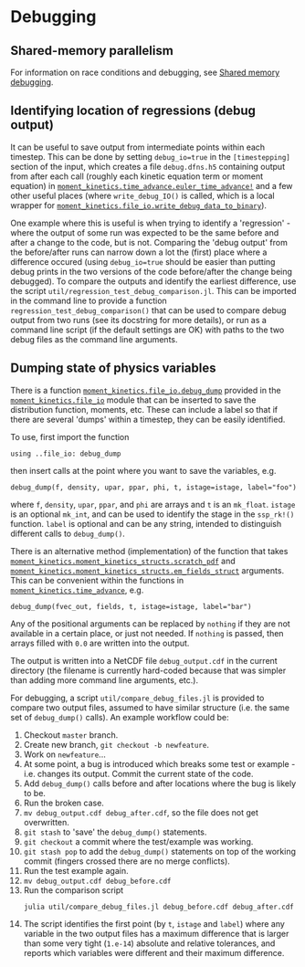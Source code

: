 # Debugging


## Shared-memory parallelism

For information on race conditions and debugging, see [Shared memory debugging](@ref).


## Identifying location of regressions (debug output)

It can be useful to save output from intermediate points within each timestep.
This can be done by setting `debug_io=true` in the `[timestepping]` section of
the input, which creates a file `debug.dfns.h5` containing output from after
each call (roughly each kinetic equation term or moment equation) in
[`moment_kinetics.time_advance.euler_time_advance!`](@ref) and a few other
useful places (where `write_debug_IO()` is called, which is a local wrapper for
[`moment_kinetics.file_io.write_debug_data_to_binary`](@ref)).

One example where this is useful is when trying to identify a 'regression' -
where the output of some run was expected to be the same before and after a
change to the code, but is not. Comparing the 'debug output' from the
before/after runs can narrow down a lot the (first) place where a difference
occured (using `debug_io=true` should be easier than putting debug prints in
the two versions of the code before/after the change being debugged). To
compare the outputs and identify the earliest difference, use the script
`util/regression_test_debug_comparison.jl`. This can be imported in the command
line to provide a function `regression_test_debug_comparison()` that can be
used to compare debug output from two runs (see its docstring for more
details), or run as a command line script (if the default settings are OK) with
paths to the two debug files as the command line arguments.


## Dumping state of physics variables

There is a function [`moment_kinetics.file_io.debug_dump`](@ref) provided in the
[`moment_kinetics.file_io`](@ref) module that can be inserted to save the distribution
function, moments, etc. These can include a label so that if there are several 'dumps'
within a timestep, they can be easily identified.

To use, first import the function
```
using ..file_io: debug_dump
```
then insert calls at the point where you want to save the variables, e.g.
```
debug_dump(f, density, upar, ppar, phi, t, istage=istage, label="foo")
```
where `f`, `density`, `upar`, `ppar`, and `phi` are arrays and `t` is an `mk_float`.
`istage` is an optional `mk_int`, and can be used to identify the stage in the
`ssp_rk!()` function. `label` is optional and can be any string, intended to distinguish
different calls to `debug_dump()`.

There is an alternative method (implementation) of the function that takes
[`moment_kinetics.moment_kinetics_structs.scratch_pdf`](@ref) and
[`moment_kinetics.moment_kinetics_structs.em_fields_struct`](@ref) arguments. This can be
convenient within the functions in [`moment_kinetics.time_advance`](@ref), e.g.
```
debug_dump(fvec_out, fields, t, istage=istage, label="bar")
```

Any of the positional arguments can be replaced by `nothing` if they are not available
in a certain place, or just not needed. If `nothing` is passed, then arrays filled with
`0.0` are written into the output.

The output is written into a NetCDF file `debug_output.cdf` in the current directory
(the filename is currently hard-coded because that was simpler than adding more command
line arguments, etc.).

For debugging, a script `util/compare_debug_files.jl` is provided to compare two output
files, assumed to have similar structure (i.e. the same set of `debug_dump()` calls). An
example workflow could be:
1. Checkout `master` branch.
2. Create new branch, `git checkout -b newfeature`.
3. Work on `newfeature`...
4. At some point, a bug is introduced which breaks some test or example - i.e. changes
   its output. Commit the current state of the code.
5. Add `debug_dump()` calls before and after locations where the bug is likely to be.
6. Run the broken case.
7. `mv debug_output.cdf debug_after.cdf`, so the file does not get overwritten.
8. `git stash` to 'save' the `debug_dump()` statements.
9. `git checkout` a commit where the test/example was working.
10. `git stash pop` to add the `debug_dump()` statements on top of the working commit
    (fingers crossed there are no merge conflicts).
11. Run the test example again.
12. `mv debug_output.cdf debug_before.cdf`
13. Run the comparison script
    ```
    julia util/compare_debug_files.jl debug_before.cdf debug_after.cdf
    ```
14. The script identifies the first point (by `t`, `istage` and `label`) where any
    variable in the two output files has a maximum difference that is larger than some
    very tight (`1.e-14`) absolute and relative tolerances, and reports which
    variables were different and their maximum difference.
